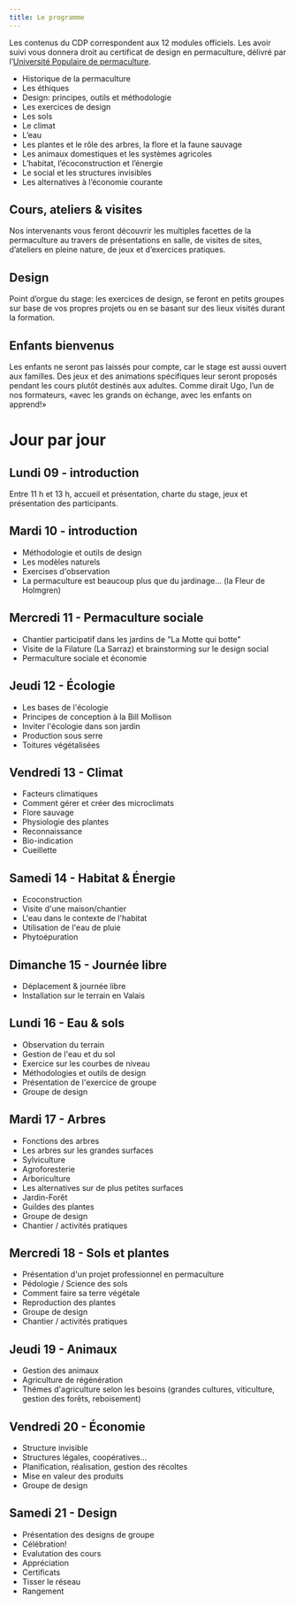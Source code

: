 ```yaml
---
title: Le programme
---
```

Les contenus du CDP correspondent aux 12 modules officiels. Les avoir suivi vous donnera droit au certificat de design en permaculture, délivré par
l’[Université Populaire de permaculture](http://permaculture-upp.org/).

* Historique de la permaculture
* Les éthiques
* Design: principes, outils et méthodologie
* Les exercices de design
* Les sols
* Le climat
* L’eau
* Les plantes et le rôle des arbres, la flore et la faune sauvage
* Les animaux domestiques et les systèmes agricoles
* L’habitat, l’écoconstruction et l’énergie
* Le social et les structures invisibles 
* Les alternatives à l’économie courante

## Cours, ateliers & visites

Nos intervenants vous feront découvrir les multiples facettes de la permaculture
au travers de présentations en salle, de visites de sites, d’ateliers en pleine
nature, de jeux et d’exercices pratiques.

## Design

Point d’orgue du stage: les exercices de design, se feront en petits groupes sur
base de vos propres projets ou en se basant sur des lieux visités durant la
formation.

## Enfants bienvenus

Les enfants ne seront pas laissés pour compte, car le stage est aussi ouvert aux familles. Des jeux et des animations spécifiques leur seront proposés pendant les cours plutôt destinés aux adultes. Comme dirait Ugo, l’un de nos formateurs,
«avec les grands on échange, avec les enfants on apprend!»

# Jour par jour

## Lundi 09 - introduction

Entre 11 h et 13 h, accueil et présentation, charte du stage, jeux et présentation des participants.

## Mardi 10 - introduction
* Méthodologie et outils de design 
* Les modèles naturels 
* Exercises d'observation 
* La permaculture est beaucoup plus que du jardinage... (la Fleur de Holmgren) 

## Mercredi 11 - Permaculture sociale
* Chantier participatif dans les jardins de "La Motte qui botte" 
* Visite de la Filature (La Sarraz) et brainstorming sur le design social 
* Permaculture sociale et économie 

## Jeudi 12 - Écologie
* Les bases de l'écologie 
* Principes de conception à la Bill Mollison 
* Inviter l'écologie dans son jardin 
* Production sous serre 
* Toitures végétalisées 

## Vendredi 13 - Climat

* Facteurs climatiques 
* Comment gérer et créer des microclimats 
* Flore sauvage 
* Physiologie des plantes 
* Reconnaissance 
* Bio-indication 
* Cueillette 

## Samedi 14 - Habitat & Énergie

* Ecoconstruction 
* Visite d'une maison/chantier 
* L'eau dans le contexte de l'habitat 
* Utilisation de l'eau de pluie 
* Phytoépuration 

## Dimanche 15 - Journée libre

* Déplacement & journée libre 
* Installation sur le terrain en Valais 

## Lundi 16 - Eau & sols

* Observation du terrain 
* Gestion de l'eau et du sol 
* Exercice sur les courbes de niveau 
* Méthodologies et outils de design 
* Présentation de l'exercice de groupe 
* Groupe de design 

## Mardi 17 - Arbres

* Fonctions des arbres 
* Les arbres sur les grandes surfaces 
* Sylviculture 
* Agroforesterie 
* Arboriculture 
* Les alternatives sur de plus petites surfaces 
* Jardin-Forêt 
* Guildes des plantes 
* Groupe de design 
* Chantier / activités pratiques 

## Mercredi 18 - Sols et plantes

* Présentation d'un projet professionnel en permaculture 
* Pédologie / Science des sols 
* Comment faire sa terre végétale 
* Reproduction des plantes 
* Groupe de design 
* Chantier / activités pratiques 

## Jeudi 19 - Animaux

* Gestion des animaux 
* Agriculture de régénération 
* Thémes d'agriculture selon les besoins (grandes cultures, viticulture, gestion des forêts, reboisement) 

## Vendredi 20 - Économie

* Structure invisible 
* Structures légales, coopératives... 
* Planification, réalisation, gestion des récoltes 
* Mise en valeur des produits 
* Groupe de design 

## Samedi 21 - Design

* Présentation des designs de groupe 
* Célébration! 
* Evalutation des cours
* Appréciation 
* Certificats 
* Tisser le réseau 
* Rangement 
